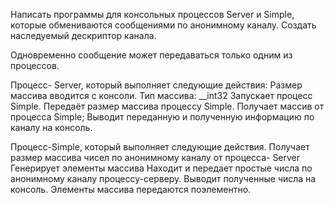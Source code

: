 Написать программы для консольных процессов Server и Simple, которые обмениваются сообщениями по анонимному каналу. Создать наследуемый дескриптор канала.

Одновременно сообщение может передаваться только одним из процессов.

Процесс- Server, который выполняет следующие действия:
       Размер массива вводится с консоли. Тип массива: __int32
Запускает процесс Simple. 
Передаёт размер массива процессу Simple. 
Получает массив  от процесса Simple;
Выводит переданную и полученную информацию по каналу на консоль. 

Процесс-Simple, который выполняет следующие действия.
Получает размер массива  чисел по анонимному каналу от процесса- Server
Генерирует элементы массива
Находит и передает простые числа по анонимному каналу процессу-серверу.
Выводит полученные числа на консоль.
Элементы массива передаются поэлементно.

